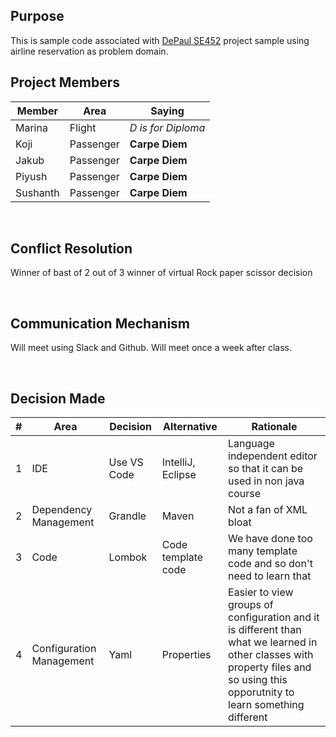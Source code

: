 ## Purpose
This is sample code associated with [DePaul SE452](http://www.cdm.depaul.edu/academics/pages/courseinfo.aspx?Subject=SE&CatalogNbr=452) project sample using airline reservation as problem domain.
<br>

## Project Members

| Member   | Area      | Saying |
|----------|-----------| --- |
| Marina   | Flight    | <i>D is for Diploma</i>
| Koji     | Passenger | <b>Carpe Diem</b>
| Jakub    | Passenger | <b>Carpe Diem</b>
| Piyush   | Passenger | <b>Carpe Diem</b>
| Sushanth | Passenger | <b>Carpe Diem</b>

<br/>

## Conflict Resolution
Winner of bast of 2 out of 3 winner of virtual Rock paper scissor decision

<br/>

## Communication Mechanism
Will meet using Slack and Github.   Will meet once a week after class.

<br/>

## Decision Made
| # | Area  | Decision | Alternative | Rationale
| ----------- | ----------- | --- | --- |--- |
| 1 | IDE | Use VS Code |IntelliJ, Eclipse | Language independent editor so that it can be used in non java course
| 2 | Dependency Management  | Grandle | Maven | Not a fan of XML bloat
| 3 | Code  | Lombok | Code template code | We have done too many template code and so don't need to learn that
| 4 | Configuration Management  | Yaml | Properties | Easier to view groups of configuration and it is different than what we learned in other classes with property files and so using this opporutnity to learn something different


